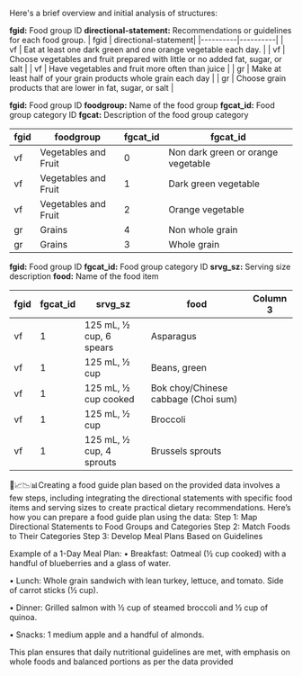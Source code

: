 Here's a brief overview and initial analysis of structures:


**fgid:** Food group ID
**directional-statement:** Recommendations or guidelines for each food group.
| fgid | directional-statement|
|----------|----------|
| vf | Eat at least one dark green and one orange vegetable each day. | 
| vf | Choose vegetables and fruit prepared with little or no added fat, sugar, or salt | 
| vf | Have vegetables and fruit more often than juice |
| gr | Make at least half of your grain products whole grain each day |
| gr | Choose grain products that are lower in fat, sugar, or salt |




**fgid:** Food group ID
**foodgroup:** Name of the food group
**fgcat_id:** Food group category ID
**fgcat:** Description of the food group category

| fgid | foodgroup | fgcat_id |fgcat_id |
|----------|----------|----------|----------|
| vf | Vegetables and Fruit | 0 | Non dark green or orange vegetable |
| vf | Vegetables and Fruit | 1 | Dark green vegetable |
| vf | Vegetables and Fruit | 2 | Orange vegetable |
| gr | Grains | 4 | Non whole grain |
| gr | Grains | 3 | Whole grain |




**fgid:** Food group ID
**fgcat_id:** Food group category ID
**srvg_sz:** Serving size description
**food:** Name of the food item

| fgid | fgcat_id | srvg_sz | food |Column 3 |
|----------|----------|----------|----------|----------|
| vf | 1 | 125 mL, ½ cup, 6 spears |Asparagus |
| vf | 1 | 125 mL, ½ cup |Beans, green |
| vf | 1 | 125 mL, ½ cup cooked |Bok choy/Chinese cabbage (Choi sum)|
| vf | 1 | 125 mL, ½ cup |Broccoli |
| vf | 1 | 125 mL, ½ cup, 4 sprouts |Brussels sprouts |



📝📈📉📊Creating a food guide plan based on the provided data involves a few steps, including integrating the directional statements with specific food items and serving sizes to create practical dietary recommendations. Here’s how you can prepare a food guide plan using the data:
Step 1: Map Directional Statements to Food Groups and Categories
Step 2: Match Foods to Their Categories
Step 3: Develop Meal Plans Based on Guidelines



Example of a 1-Day Meal Plan:
•	Breakfast:
   Oatmeal (½ cup cooked) with a handful of blueberries and a glass of water.
   
•	Lunch:
   Whole grain sandwich with lean turkey, lettuce, and tomato. Side of carrot sticks (½ cup).
   
•	Dinner:
   Grilled salmon with ½ cup of steamed broccoli and ½ cup of quinoa.
   
•	Snacks:
   1 medium apple and a handful of almonds.
   
This plan ensures that daily nutritional guidelines are met, with emphasis on whole foods and balanced portions as per the data provided



